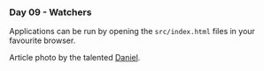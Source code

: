 <h3>Day 09 - Watchers</h3>

Applications can be run by opening the `src/index.html` files in your favourite browser.

Article photo by the talented [Daniel](https://unsplash.com/photos/dull_SO_ZOM).
